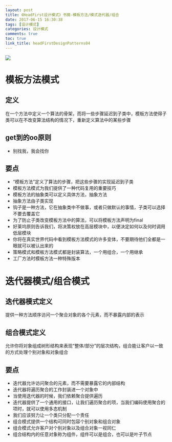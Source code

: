 ```yaml
---
layout: post
title: 《HeadFirst设计模式》书摘-模板方法/模式迭代器/组合
date: 2017-06-15 16:30:38
tags: [设计模式]
categories: 设计模式
comments: true
toc: true
link_title: headFirstDesignPatterns04
---
```

![](http://onxkn9cbz.bkt.clouddn.com/dp02.jpg)
<!--more-->
# 模板方法模式
## 定义
在一个方法中定义一个算法的骨架，而将一些步骤延迟到子类中，模板方法使得子类可以在不改变算法结构的情况下，重新定义算法中的某些步骤

## get到的oo原则
- 别找我，我会找你

## 要点
- “模板方法”定义了算法的步骤，把这些步骤的实现延迟到子类
- 模板方法模式为我们提供了一种代码复用的重要技巧
- 模板方法的抽象类可以定义具体方法，抽象方法
- 抽象方法由子类实现
- 钩子是一种方法，它在抽象类中不做事，或者只做默认的事情，子类可以选择不要去覆盖它
- 为了防止子类改变模板方法中的算法，可以将模板方法声明为final
- 好莱坞原则告诉我们，将决策权放在高层模块中，以便决定如何以及何时调用低层模块
- 你将在真实世界代码中看到模板方法模式的许多变体，不要期待他们全都是一眼就可以被认出来的
- 策略模式和模板方法模式都是封装算法，一个用组合，一个用继承
- 工厂方法时模板方法一种特殊版本

# 迭代器模式/组合模式
## 迭代器模式定义
提供一种方法顺序访问一个聚合对象的各个元素，而不暴露内部的表示
## 组合模式定义
允许你将对象组成树形结构来表现“整体/部分”的层次结构，组合能让客户以一致的方式处理个别对象和对象组合
## 要点
- 迭代器允许访问聚合的元素，而不需要暴露它的内部结构
- 迭代器将遍历聚合的工作封装进一个对象中
- 当使用迭代器的时候，我们依赖聚合提供遍历
- 迭代器提供了一个通用的接口，让我们遍历聚合的项，当我们编码使用聚合的项时，就可以使用多态机制
- 我们应该努力让一个类只分配一个责任
- 组合模式提供一个结构可同时包容个别对象和组合对象
- 组合模式允许客户对个别对象以及组合对象一视同仁
- 组合结构内的任意对象称为组件，组件可以是组合，也可以是叶子节点
